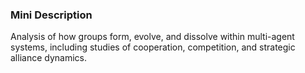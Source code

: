 ### Mini Description

Analysis of how groups form, evolve, and dissolve within multi-agent systems, including studies of cooperation, competition, and strategic alliance dynamics.
